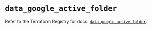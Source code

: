 # `data_google_active_folder`

Refer to the Terraform Registry for docs: [`data_google_active_folder`](https://registry.terraform.io/providers/hashicorp/google/5.13.0/docs/data-sources/active_folder).

